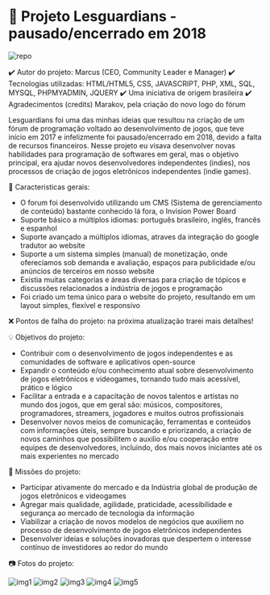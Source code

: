 # 📌 Projeto Lesguardians - pausado/encerrado em 2018

![repo](https://user-images.githubusercontent.com/107876267/174682174-65f67d09-88f2-4c89-a54f-fa83581ad92f.png)

✔️ Autor do projeto: Marcus (CEO, Community Leader e Manager)
✔️ Tecnologias utilizadas: HTML/HTML5, CSS, JAVASCRIPT, PHP, XML, SQL, MYSQL, PHPMYADMIN, JQUERY
✔️ Uma iniciativa de origem brasileira
✔️ Agradecimentos (credits) Marakov, pela criação do novo logo do fórum

Lesguardians foi uma das minhas ideias que resultou na criação de um fórum de programação voltado ao desenvolvimento de jogos, que teve início em 2017 e infelizmente foi pausado/encerrado em 2018, devido a falta de recursos financeiros. Nesse projeto eu visava desenvolver novas habilidades para programação de softwares em geral, mas o objetivo principal, era ajudar novos desenvolvedores independentes (indies), nos processos de criação de jogos eletrônicos independentes (indie games).

🎯 Caracteristicas gerais:

- O forum foi desenvolvido utilizando um CMS (Sistema de gerenciamento de conteúdo) bastante conhecido lá fora, o Invision Power Board
- Suporte básico a múltiplos idiomas: português brasileiro, inglês, francês e espanhol
- Suporte avançado a múltiplos idiomas, atraves da integração do google tradutor ao website
- Suporte a um sistema simples (manual) de monetização, onde oferecíamos sob demanda e avaliação, espaços para publicidade e/ou anúncios de terceiros em nosso website
- Existia muitas categorias e áreas diversas para criação de tópicos e discussões relacionados a indústria de jogos e programação
- Foi criado um tema único para o website do projeto, resultando em um layout simples, flexível e responsivo

❌ Pontos de falha do projeto: na próxima atualização trarei mais detalhes!

💡 Objetivos do projeto:

- Contribuir com o desenvolvimento de jogos independentes e as comunidades de software e aplicativos open-source
- Expandir o conteúdo e/ou conhecimento atual sobre desenvolvimento de jogos eletrônicos e videogames, tornando tudo mais acessível, prático e lógico
- Facilitar a entrada e a capacitação de novos talentos e artistas no mundo dos jogos, que em geral são: músicos, compositores, programadores, streamers, jogadores e muitos outros profissionais
- Desenvolver novos meios de comunicação, ferramentas e conteúdos com informações úteis, sempre buscando e priorizando, a criação de novos caminhos que possibilitem o auxilio e/ou cooperação entre equipes de desenvolvedores, incluindo, dos mais novos iniciantes até os mais experientes no mercado

 📑 Missões do projeto:

- Participar ativamente do mercado e da Indústria global de produção de jogos eletrônicos e videogames
- Agregar mais qualidade, agilidade, praticidade, acessibilidade e segurança ao mercado de tecnologia da informação
- Viabilizar a criação de novos modelos de negócios que auxiliem no processo de desenvolvimento de jogos eletrônicos independentes
- Desenvolver ideias e soluções inovadoras que despertem o interesse contínuo de investidores ao redor do mundo

📷 Fotos do projeto:

![img1](https://user-images.githubusercontent.com/107876267/174712748-bc5b6cb5-99a5-4be0-a9b7-9af3b91a571e.png)
![img2](https://user-images.githubusercontent.com/107876267/174713110-58d3a33d-9078-4954-b3b5-7754236bd400.PNG)
![img3](https://user-images.githubusercontent.com/107876267/174713114-7d178e05-b8b4-4fa4-96e0-f88500fbe782.png)
![img4](https://user-images.githubusercontent.com/107876267/174713130-20c54c08-9360-4a00-8071-758833bb9c7f.png)
![img5](https://user-images.githubusercontent.com/107876267/174713140-bd0bdd9d-a7c5-4df7-b52b-209ebc031969.png)
